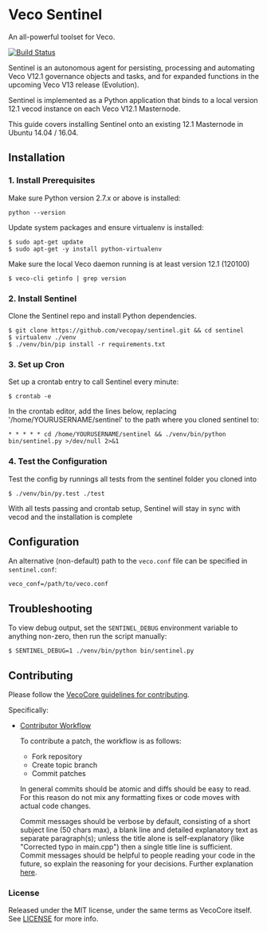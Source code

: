# Veco Sentinel

An all-powerful toolset for Veco.

[![Build Status](https://travis-ci.org/vecopay/sentinel.svg?branch=master)](https://travis-ci.org/vecopay/sentinel)

Sentinel is an autonomous agent for persisting, processing and automating Veco V12.1 governance objects and tasks, and for expanded functions in the upcoming Veco V13 release (Evolution).

Sentinel is implemented as a Python application that binds to a local version 12.1 vecod instance on each Veco V12.1 Masternode.

This guide covers installing Sentinel onto an existing 12.1 Masternode in Ubuntu 14.04 / 16.04.

## Installation

### 1. Install Prerequisites

Make sure Python version 2.7.x or above is installed:

    python --version

Update system packages and ensure virtualenv is installed:

    $ sudo apt-get update
    $ sudo apt-get -y install python-virtualenv

Make sure the local Veco daemon running is at least version 12.1 (120100)

    $ veco-cli getinfo | grep version

### 2. Install Sentinel

Clone the Sentinel repo and install Python dependencies.

    $ git clone https://github.com/vecopay/sentinel.git && cd sentinel
    $ virtualenv ./venv
    $ ./venv/bin/pip install -r requirements.txt

### 3. Set up Cron

Set up a crontab entry to call Sentinel every minute:

    $ crontab -e

In the crontab editor, add the lines below, replacing '/home/YOURUSERNAME/sentinel' to the path where you cloned sentinel to:

    * * * * * cd /home/YOURUSERNAME/sentinel && ./venv/bin/python bin/sentinel.py >/dev/null 2>&1

### 4. Test the Configuration

Test the config by runnings all tests from the sentinel folder you cloned into

    $ ./venv/bin/py.test ./test

With all tests passing and crontab setup, Sentinel will stay in sync with vecod and the installation is complete

## Configuration

An alternative (non-default) path to the `veco.conf` file can be specified in `sentinel.conf`:

    veco_conf=/path/to/veco.conf

## Troubleshooting

To view debug output, set the `SENTINEL_DEBUG` environment variable to anything non-zero, then run the script manually:

    $ SENTINEL_DEBUG=1 ./venv/bin/python bin/sentinel.py

## Contributing

Please follow the [VecoCore guidelines for contributing](https://github.com/vecopay/veco/blob/v0.12.1.x/CONTRIBUTING.md).

Specifically:

* [Contributor Workflow](https://github.com/vecopay/veco/blob/v0.12.1.x/CONTRIBUTING.md#contributor-workflow)

    To contribute a patch, the workflow is as follows:

    * Fork repository
    * Create topic branch
    * Commit patches

    In general commits should be atomic and diffs should be easy to read. For this reason do not mix any formatting fixes or code moves with actual code changes.

    Commit messages should be verbose by default, consisting of a short subject line (50 chars max), a blank line and detailed explanatory text as separate paragraph(s); unless the title alone is self-explanatory (like "Corrected typo in main.cpp") then a single title line is sufficient. Commit messages should be helpful to people reading your code in the future, so explain the reasoning for your decisions. Further explanation [here](http://chris.beams.io/posts/git-commit/).

### License

Released under the MIT license, under the same terms as VecoCore itself. See [LICENSE](LICENSE) for more info.
